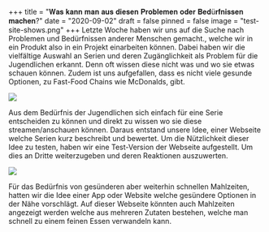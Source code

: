 +++
title = "𝐖𝐚𝐬 𝐤𝐚𝐧𝐧 𝐦𝐚𝐧 𝐚𝐮𝐬 𝐝𝐢𝐞𝐬𝐞𝐧 𝐏𝐫𝐨𝐛𝐥𝐞𝐦𝐞𝐧 𝐨𝐝𝐞𝐫 𝐁𝐞𝐝ü𝐫𝐟𝐧𝐢𝐬𝐬𝐞𝐧 𝐦𝐚𝐜𝐡𝐞𝐧?"
date = "2020-09-02"
draft = false
pinned = false
image = "test-site-shows.png"
+++
Letzte Woche haben wir uns auf die Suche nach Problemen und Bedürfnissen anderer Menschen gemacht., welche wir in ein Produkt also in ein Projekt einarbeiten können. Dabei haben wir die vielfältige Auswahl an Serien und deren Zugänglichkeit als Problem für die Jugendlichen erkannt. Denn oft wissen diese nicht was und wo sie etwas schauen können. Zudem ist uns aufgefallen, dass es nicht viele gesunde Optionen, zu Fast-Food Chains wie McDonalds, gibt.

![](microsoftteams-image.jpg)

Aus dem Bedürfnis der Jugendlichen sich einfach für eine Serie entscheiden zu können und direkt zu wissen wo sie  diese streamen/anschauen können. Daraus entstand unsere Idee, einer Webseite welche Serien kurz beschreibt und bewertet. Um die Nützlichkeit dieser Idee zu testen, haben wir eine Test-Version der Webseite aufgestellt. Um dies an Dritte weiterzugeben und deren Reaktionen auszuwerten.

![](test-site-shows.png)

Für das Bedürfnis von gesünderen aber weiterhin schnellen Mahlzeiten, hatten wir die Idee einer App oder Website welche gesündere Optionen in der Nähe vorschlägt. Auf dieser Webseite könnten auch Mahlzeiten angezeigt werden welche aus mehreren Zutaten bestehen, welche man schnell zu einem feinen Essen verwandeln kann.